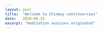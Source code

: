 ```yaml
---
layout: post
title:  "Welcome to Chinmoy controversies"
date:   2020-06-25
excerpt: "meditation sessions originated"
---
```

